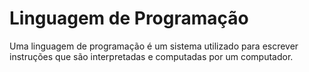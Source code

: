 # Linguagem de Programação
Uma linguagem de programação é um sistema utilizado para escrever instruções que são interpretadas e computadas por um computador.